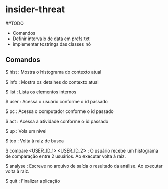 # insider-threat

##TODO

 - Comandos
 - Definir intervalo de data em prefs.txt
 - implementar tostrings das classes nó


## Comandos

$ hist                            : Mostra o histograma do contexto atual

$ info                            : Mostra os detalhes do contexto atual

$ list                            : Lista os elementos internos

$ user <ID>                       : Acessa o usuário conforme o id passado

$ pc <ID>                         : Acessa o computador conforme o id passado

$ act <ID>                        : Acessa a atividade conforme o id passado

$ up                              : Vola um nível

$ top                             : Volta à raiz de busca

$ compare <USER_ID_1> <USER_ID_2> : O usuário recebe um histograma de comparação entre 2 usuários. Ao executar volta à raiz. 

$ analyse <ROLE>                  : Escreve no arquivo de saída o resultado da análise. Ao executar volta à raiz. 

$ quit                            : Finalizar aplicação
